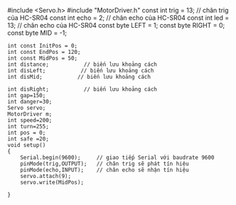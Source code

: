 #include <Servo.h>
#include "MotorDriver.h"
    const int trig = 13;     // chân trig của HC-SR04
    const int echo = 2;     // chân echo của HC-SR04
    const int led = 13;     // chân echo của HC-SR04
    const byte LEFT = 1;
    const byte RIGHT = 0;
    const byte MID = -1;

    int const InitPos = 0;  
    int const EndPos = 120;
    int const MidPos = 50;
    int distance;           // biến lưu khoảng cách
    int disLeft;           // biến lưu khoảng cách
    int disMid;           // biến lưu khoảng cách

    int disRight;           // biến lưu khoảng cách
    int gap=150;
    int danger=30;
    Servo servo;  
    MotorDriver m;
    int speed=200;
    int turn=255;
    int pos = 0;   
    int safe =20; 
    void setup()
    {
        Serial.begin(9600);     // giao tiếp Serial với baudrate 9600
        pinMode(trig,OUTPUT);   // chân trig sẽ phát tín hiệu
        pinMode(echo,INPUT);    // chân echo sẽ nhận tín hiệu
        servo.attach(9);
        servo.write(MidPos);  

    }